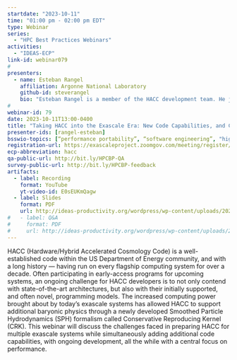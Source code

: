 ```yaml
---
startdate: "2023-10-11"
time: "01:00 pm - 02:00 pm EDT"
type: Webinar
series:
  - "HPC Best Practices Webinars"
activities:
  - "IDEAS-ECP"
link-id: webinar079
#
presenters:
  - name: Esteban Rangel
    affiliation: Argonne National Laboratory
    github-id: steverangel
    bio: "Esteban Rangel is a member of the HACC development team. He joined the Computational Science (CPS) division at Argonne National Laboratory as an Assistant Computational Scientist in 2021. Prior to joining CPS, he was a postdoctoral researcher at the Argonne Leadership Computing Facility (ALCF) working on porting HACC’s hydrodynamics solvers to the Aurora supercomputer. He began contributing to the HACC codebase as a Ph.D. student at Northwestern University, where much of the work towards his thesis was designing and implementing scalable analysis software for N-body cosmological simulations."
#
webinar-id: 79
date: 2023-10-11T13:00-0400
title: "Taking HACC into the Exascale Era: New Code Capabilities, and Challenges"
presenter-ids: [rangel-esteban]
bsswio-topics: [“performance portability”, “software engineering”, "high-performance computing (hpc)", "performance at leadership computing facilities", “online learning”]
registration-url: https://exascaleproject.zoomgov.com/meeting/register/vJItfuiorj0jEhR5uh36EoYBKMWAqvw3-Sg
ecp-abbreviation: hacc
qa-public-url: http://bit.ly/HPCBP-QA
survey-public-url: http://bit.ly/HPCBP-feedback
artifacts:
  - label: Recording
    format: YouTube
    yt-video-id: E0sEUKmQagw
  - label: Slides
    format: PDF
    url: http://ideas-productivity.org/wordpress/wp-content/uploads/2023/10/hpcbp-079-hacc.pdf
#   - label: Q&A
#     format: PDF
#     url: http://ideas-productivity.org/wordpress/wp-content/uploads/2023/07/hpcbp-076-cleanssw-qa.pdf
---
```

HACC (Hardware/Hybrid Accelerated Cosmology Code) is a well-established code within the US Department of Energy community, and with a long history — having run on every flagship computing system for over a decade. Often participating in early-access programs for upcoming systems, an ongoing challenge for HACC developers is to not only contend with state-of-the-art architectures, but also with their initially supported, and often novel, programming models. The increased computing power brought about by today’s exascale systems has allowed HACC to support additional baryonic physics through a newly developed Smoothed Particle Hydrodynamics (SPH) formalism called Conservative Reproducing Kernel (CRK). This webinar will discuss the challenges faced in preparing HACC for multiple exascale systems while simultaneously adding additional code capabilities, with ongoing development, all the while with a central focus on performance.
